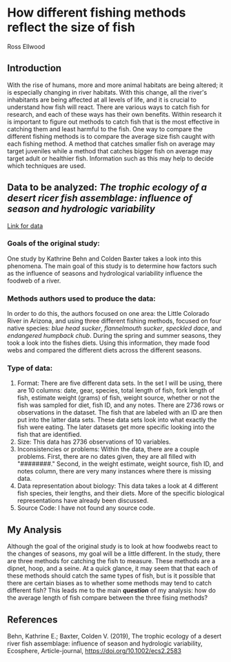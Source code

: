 # How different fishing methods reflect the size of fish
Ross Ellwood

## Introduction
With the rise of humans, more and more animal habitats are being altered; it is especially changing in river habitats. With this change, 
all the river's inhabitants are being affected at all levels of life, and it is crucial to understand how fish will react. There are
various ways to catch fish for research, and each of these ways has their own benefits. Within research it is important to figure out methods to catch fish 
that is the most effective in catching them and least harmful to the fish. One way to compare the different fishing methods is to 
compare the average size fish caught with each fishing method. A method that catches smaller fish on average may target juveniles while a 
method that catches bigger fish on average may target adult or healthier fish. Information such as this may help to decide which techniques are used. 

## Data to be analyzed: *The trophic ecology of a desert ricer fish assemblage: influence of season and hydrologic variability*
[Link for data](https://datadryad.org/stash/dataset/doi:10.5061/dryad.4q50bp6)

### Goals of the original study:
One study by Kathrine Behn and Colden Baxter takes a look into this phenomena. The main goal of this study is to determine how factors such as the influence of
seasons and hydrological variability influence the foodweb of a river.
	
	
### Methods authors used to produce the data: 
In order to do this, the authors focused on one area: the Little Colorado River in 
Arizona, and using three different fishing methods, 
focused on four native species: _blue head sucker_, _flannelmouth sucker_, _speckled dace_, and _endangered humpback chub_.
During the spring and summer seasons, they took a look into the fishes diets. Using
this information, they made food webs and compared the different diets across the different seasons.

### Type of data:
1. Format:
There are five different data sets. In the set I will be using, there are 10 columns: date, gear, species, total length of fish, fork length
of fish, estimate weight (grams) of fish, weight source, whether or not the fish was
sampled for diet, fish ID, and any notes. There are 2736 rows or observations in the dataset. The fish that are labeled with an ID are then put into the latter data
sets. These data sets look into what exactly the fish were eating. The later datasets get more specific looking into 
the fish that are identified. 
2. Size: 
This data has 2736 observations of 10 variables.
3. Inconsistencies or problems:
Within the data, there are a couple problems. First, there are no dates given, they are all
filled with "########." Second, in the weight estimate, weight source, fish ID, and notes column, there are 
very many instances where there is missing data. 
4. Data representation about biology:
This data takes a look at 4 different fish species, their lengths, and their diets. More of the specific biological representations
have already been discussed.   
5. Source Code:
I have not found any source code. 
	
## My Analysis
Although the goal of the original study is to look at how foodwebs react to the changes of seasons, my 
goal will be a little different. In the study, there are three methods for catching the fish to measure. These methods are a dipnet, hoop, and a seine. At a 
quick glance, it may seem that that each of these methods should catch the same types of fish, but is it possible that there are 
certain biases as to whether some methods may tend to catch different fish? This leads me to the main ***question*** of my analysis: 
how do the average length of fish compare between the three fising methods?

## References
Behn, Kathrine E.; Baxter, Colden V. (2019), The trophic ecology of a desert river fish assemblage: 
influence of season and hydrologic variability, Ecosphere, Article-journal, https://doi.org/10.1002/ecs2.2583